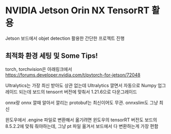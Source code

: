 # NVIDIA Jetson Orin NX TensorRT 활용

Jetson 보드에서 objet detection 활용한 간단한 프로젝트 진행

## 최적화 환경 세팅 및 Some Tips!

torch, torchvision은 아래링크에서
https://forums.developer.nvidia.com/t/pytorch-for-jetson/72048


Ultralytics는 가장 최신 받아도 상관 없는데
Ultralytics 깔면서 자동으로 Numpy 업그레이드 되는데
보드의 tensorrt 버전에 맞춰서 1.21.6으로 다운그레이드

onnx랑 onnx 깔때 알아서 깔리는 protobuf는 최신이어도 무관. onnxslim도 그냥 최신

윈도우에서 .engine 파일로 변환해서 옮기려면 윈도우의 tensorRT 버전도 보드의 8.5.2.2에 맞춰 줘야하는데,
그냥 pt 파일 옮겨서 보드에서 다 변환하는게 가장 편함
